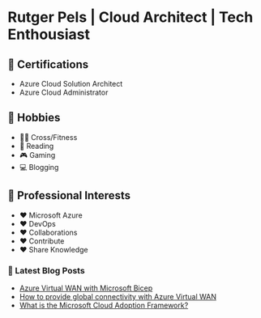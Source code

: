 # Rutger Pels | Cloud Architect | Tech Enthousiast

## 📜 Certifications
* Azure Cloud Solution Architect
* Azure Cloud Administrator

## 🧑 Hobbies
* 🏋️‍♂️ Cross/Fitness
* 📖 Reading
* 🎮 Gaming
* 💻 Blogging

## 👀 Professional Interests
* ❤️ Microsoft Azure
* ❤️ DevOps
* ❤️ Collaborations
* ❤️ Contribute
* ❤️ Share Knowledge 

### 📕 Latest Blog Posts
<!-- BLOG-POST-LIST:START -->
- [Azure Virtual WAN with Microsoft Bicep](https://cloudsolutionist.com/azure-virtual-wan-with-microsoft-bicep/?utm_source=rss&utm_medium=rss&utm_campaign=azure-virtual-wan-with-microsoft-bicep)
- [How to provide global connectivity with Azure Virtual WAN](https://cloudsolutionist.com/provide-global-connectivity-azure-virtual-wan/?utm_source=rss&utm_medium=rss&utm_campaign=provide-global-connectivity-azure-virtual-wan)
- [What is the Microsoft Cloud Adoption Framework?](https://cloudsolutionist.com/microsoft-cloud-adoption-framework/?utm_source=rss&utm_medium=rss&utm_campaign=microsoft-cloud-adoption-framework)
<!-- BLOG-POST-LIST:END -->